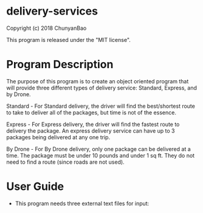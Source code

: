 # delivery-services

Copyright (c) 2018 ChunyanBao

This program is released under the "MIT license".

# Program Description

The purpose of this program is to create an object oriented program that will provide 
three different types of delivery service: Standard, Express, and by Drone.

Standard - For Standard delivery, the driver will find the best/shortest route to take to deliver
           all of the packages, but time is not of the essence.
           
Express - For Express delivery, the driver will find the fastest route to delivery the package. An express
          delivery service can have up to 3 packages being delivered at any one trip.
          
By Drone - For By Drone delivery, only one package can be delivered at a time. The 
           package must be under 10 pounds and under 1 sq ft. They do not need to find a
           route (since roads are not used).
          
# User Guide

* This program needs three external text files for input:

